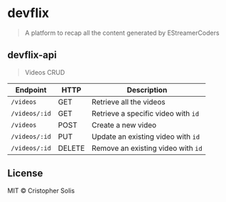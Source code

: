 # devflix

> A platform to recap all the content generated by EStreamerCoders

## devflix-api

> Videos CRUD

| Endpoint      | HTTP   | Description                         |
| ------------- | ------ | ----------------------------------- |
| `/videos`     | GET    | Retrieve all the videos             |
| `/videos/:id` | GET    | Retrieve a specific video with `id` |
| `/videos`     | POST   | Create a new video                  |
| `/videos/:id` | PUT    | Update an existing video with `id`  |
| `/videos/:id` | DELETE | Remove an existing video with `id`  |

## License

MIT &copy; Cristopher Solis

